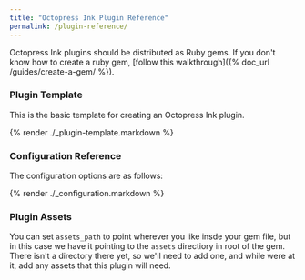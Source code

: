 ```yaml
---
title: "Octopress Ink Plugin Reference"
permalink: /plugin-reference/
---
```


Octopress Ink plugins should be distributed as Ruby gems. If you don't know how to create a ruby gem, [follow this walkthrough]({% doc_url /guides/create-a-gem/ %}).

### Plugin Template

This is the basic template for creating an Octopress Ink plugin.

{% render ./_plugin-template.markdown %}

### Configuration Reference

The configuration options are as follows:

{% render ./_configuration.markdown %}

### Plugin Assets

You can set `assets_path` to point wherever you like insde your gem file, but in this case we have it pointing to the `assets` directiory in root of the gem. There isn't a directory there yet, so we'll need to add one, and while were at it, add any assets that this plugin will need.
